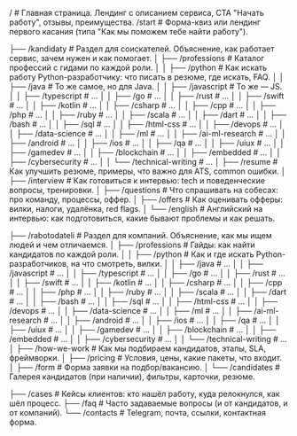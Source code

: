 /                               # Главная страница. Лендинг с описанием сервиса, CTA "Начать работу", отзывы, преимущества.
/start                          # Форма-квиз или лендинг первого касания (типа "Как мы поможем тебе найти работу").

├── /kandidaty                  # Раздел для соискателей. Объяснение, как работает сервис, зачем нужен и как помогает.
│   ├── /professions            # Каталог профессий с гидами по каждой роли.
│   │   ├── /python             # Как искать работу Python-разработчику: что писать в резюме, где искать, FAQ.
│   │   ├── /java               # То же самое, но для Java.
│   │   ├── /javascript         # То же — JS.
│   │   ├── /typescript         # ...
│   │   ├── /go                 # ...
│   │   ├── /rust               # ...
│   │   ├── /swift              # ...
│   │   ├── /kotlin             # ...
│   │   ├── /csharp             # ...
│   │   ├── /cpp                # ...
│   │   ├── /php                # ...
│   │   ├── /ruby               # ...
│   │   ├── /scala              # ...
│   │   ├── /dart               # ...
│   │   ├── /bash               # ...
│   │   ├── /sql                # ...
│   │   ├── /html-css           # ...
│   │   ├── /devops             # ...
│   │   ├── /data-science       # ...
│   │   ├── /ml                 # ...
│   │   ├── /ai-ml-research     # ...
│   │   ├── /android            # ...
│   │   ├── /ios                # ...
│   │   ├── /qa                 # ...
│   │   ├── /uiux               # ...
│   │   ├── /gamedev            # ...
│   │   ├── /blockchain         # ...
│   │   ├── /embedded           # ...
│   │   ├── /cybersecurity      # ...
│   │   └── /technical-writing  # ...
│   ├── /resume                 # Как улучшить резюме, примеры, что важно для ATS, common ошибки.
│   ├── /interview              # Как готовиться к интервью: tech и поведенческие вопросы, тренировки.
│   ├── /questions              # Что спрашивать на собесах: про команду, процессы, оффер.
│   ├── /offers                 # Как оценивать офферы: вилки, налоги, удалёнка, red flags.
│   └── /english                # Английский на интервью: как подготовиться, какие бывают проблемы и как решать.

├── /rabotodateli               # Раздел для компаний. Объяснение, как мы ищем людей и чем отличаемся.
│   ├── /professions            # Гайды: как найти кандидатов по каждой роли.
│   │   ├── /python             # Как и где искать Python-разработчиков, на что смотреть, вилки.
│   │   ├── /java               # ...
│   │   ├── /javascript         # ...
│   │   ├── /typescript         # ...
│   │   ├── /go                 # ...
│   │   ├── /rust               # ...
│   │   ├── /swift              # ...
│   │   ├── /kotlin             # ...
│   │   ├── /csharp             # ...
│   │   ├── /cpp                # ...
│   │   ├── /php                # ...
│   │   ├── /ruby               # ...
│   │   ├── /scala              # ...
│   │   ├── /dart               # ...
│   │   ├── /bash               # ...
│   │   ├── /sql                # ...
│   │   ├── /html-css           # ...
│   │   ├── /devops             # ...
│   │   ├── /data-science       # ...
│   │   ├── /ml                 # ...
│   │   ├── /ai-ml-research     # ...
│   │   ├── /android            # ...
│   │   ├── /ios                # ...
│   │   ├── /qa                 # ...
│   │   ├── /uiux               # ...
│   │   ├── /gamedev            # ...
│   │   ├── /blockchain         # ...
│   │   ├── /embedded           # ...
│   │   ├── /cybersecurity      # ...
│   │   └── /technical-writing  # ...
│   ├── /how-we-work            # Как мы подбираем кандидатов, этапы, SLA, фреймворки.
│   ├── /pricing                # Условия, цены, какие пакеты, что входит.
│   ├── /form                   # Форма заявки на подбор/вакансию.
│   └── /candidates             # Галерея кандидатов (при наличии), фильтры, карточки, резюме.

├── /cases                      # Кейсы клиентов: кто нашёл работу, куда релокнулся, как шёл процесс.
├── /faq                        # Часто задаваемые вопросы (и от кандидатов, и от компаний).
└── /contacts                   # Telegram, почта, ссылки, контактная форма.
